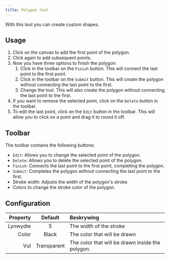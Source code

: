 ```yaml
---
title: Polygon tool
---
```


With this tool you can create custom shapes.

## Usage

1. Click on the canvas to add the first point of the polygon.
2. Click again to add subsequent points.
3. Now you have three options to finish the polygon:
   1. Click in the toolbar on the `Finish` button. This will connect the last point to the first point.
   2. Click in the toolbar on the `Submit` button. This will create the polygon without connecting the last point to the first.
   3. Change the tool. This will also create the polygon without connecting the last point to the first.
4. If you want to remove the selected point, click on the `Delete` button in the toolbar.
5. To edit the last point, click on the `Edit` button in the toolbar. This will allow you to click on a point and drag it to round it off.

## Toolbar

The toolbar contains the following buttons:

- `Edit`: Allows you to change the selected point of the polygon.
- `Delete`: Allows you to delete the selected point of the polygon.
- `Finish`: Connects the last point to the first point, completing the polygon.
- `Submit`: Completes the polygon without connecting the last point to the first.
- Stroke width: Adjusts the width of the polygon's stroke.
- Colors to change the stroke color of the polygon.

## Configuration

| Property |   Default   | Beskrywing                                                       |
| -------: | :---------: | :--------------------------------------------------------------- |
| Lynwydte |      5      | The width of the stroke                                          |
|    Color |    Black    | The color that will be drawn                                     |
|      Vul | Transparent | The color that will be drawn inside the polygon. |
